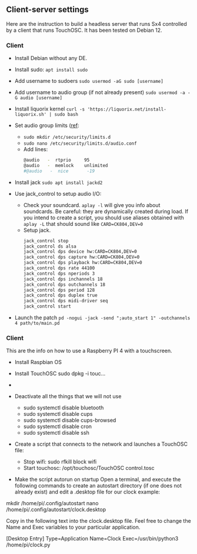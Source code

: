 
## Client-server settings

Here are the instruction to build a headless server that runs Sx4 controlled by a client that runs TouchOSC. It has been tested on Debian 12.

### Client
* Install Debian without any DE.
* Install sudo: `apt install sudo`
* Add username to sudoers `sudo usermod -aG sudo [username]`
* Add username to audio group (if not already present) `sudo usermod -a -G audio [username]`
* Install liquorix kernel `curl -s 'https://liquorix.net/install-liquorix.sh' | sudo bash`

* Set audio group limits ([ref](http://tedfelix.com/linux/linux-midi.html):
    * `sudo mkdir /etc/security/limits.d`
    * `sudo nano /etc/security/limits.d/audio.conf`
    * Add lines:
      ```bash
      @audio   -  rtprio     95
      @audio   -  memlock    unlimited
      #@audio   -  nice       -19
      ```
* Install jack `sudo apt install jackd2`

* Use jack_control to setup audio I/O:
   * Check your soundcard. `aplay -l` will give you info about soundcards. Be careful: they are dynamically created during load. If you intend to create a script, you should use aliases obtained with `aplay -L` that should sound like `CARD=CK804,DEV=0`
   * Setup jack.
     ```bash
     jack_control stop
     jack_control ds alsa
     jack_control dps device hw:CARD=CK804,DEV=0
     jack_control dps capture hw:CARD=CK804,DEV=0
     jack_control dps playback hw:CARD=CK804,DEV=0
     jack_control dps rate 44100
     jack_control dps nperiods 3
     jack_control dps inchannels 18
     jack_control dps outchannels 18
     jack_control dps period 128
     jack_control dps duplex true
     jack_control dps midi-driver seq
     jack_control start
     ```

* Launch the patch `pd -nogui -jack -send ";auto_start 1" -outchannels 4 path/to/main.pd`

### Client
This are the info on how to use a Raspberry PI 4 with a touchscreen.

* Install Raspbian OS
* Install TouchOSC sudo dpkg -i touc...
* 
* Deactivate all the things that we will not use
  * sudo systemctl disable bluetooth
  * sudo systemctl disable cups
  * sudo systemctl disable cups-browsed
  * sudo systemctl disable cron
  * sudo systemctl disable ssh

* Create a script that connects to the network and launches a TouchOSC file:
  * Stop wifi: sudo rfkill block wifi
  * Start touchosc:
  /opt/touchosc/TouchOSC control.tosc
  
* Make the script autorun on startup
Open a terminal, and execute the following commands to create an autostart directory (if one does not already exist) and edit a .desktop file for our clock example:

mkdir /home/pi/.config/autostart
nano /home/pi/.config/autostart/clock.desktop

Copy in the following text into the clock.desktop file. Feel free to change the Name and Exec variables to your particular application.

[Desktop Entry]
Type=Application
Name=Clock
Exec=/usr/bin/python3 /home/pi/clock.py
